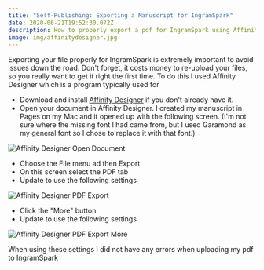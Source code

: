 ```yaml
---
title: "Self-Publishing: Exporting a Manuscript for IngramSpark"
date: 2020-06-21T19:52:30.072Z
description: How to properly export a pdf for IngramSpark using Affinity Designer
image: img/affinitydesigner.jpg
---
```

Exporting your file properly for IngramSpark is extremely important to avoid issues down the road. Don't forget, it costs money to re-upload your files, so you really want to get it right the first time. To do this I used Affinity Designer which is a program typically used for 

* Download and install [Affinity Designer](https://affinity.serif.com/en-us/designer/) if you don't already have it.
* Open your document in Affinity Designer. I created my manuscript in Pages on my Mac and it opened up with the following screen. (I'm not sure where the missing font I had came from, but I used Garamond as my general font so I chose to replace it with that font.)

![Affinity Designer Open Document](img/ingramsparkopen.png "Affinity Designer Open Document")

* Choose the File menu ad then Export
* On this screen select the PDF tab
* Update to use the following settings

![Affinity Designer PDF Export](img/ingramspark1.png "Affinity Designer PDF Export")

* Click the "More" button
* Update to use the following settings

![Affinity Designer PDF Export More](img/ingramspark2.png "Affinity Designer PDF Export More")

When using these settings I did not have any errors when uploading my pdf to IngramSpark